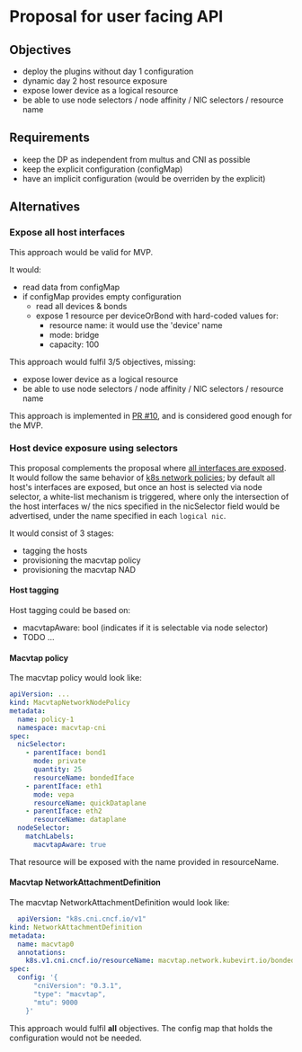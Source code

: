 # Proposal for user facing API

## Objectives
- deploy the plugins without day 1 configuration
- dynamic day 2 host resource exposure
- expose lower device as a logical resource
- be able to use node selectors / node affinity / NIC selectors /
resource name

## Requirements
- keep the DP as independent from multus and CNI as possible
- keep the explicit configuration (configMap)
- have an implicit configuration (would be overriden by the explicit)

## Alternatives

### Expose all host interfaces
This approach would be valid for MVP.

It would:
  - read data from configMap
  - if configMap provides empty configuration
    - read all devices & bonds
    - expose 1 resource per deviceOrBond with hard-coded values for:
      - resource name: it would use the 'device' name
      - mode: bridge
      - capacity: 100

This approach would fulfil 3/5 objectives, missing:
- expose lower device as a logical resource
- be able to use node selectors / node affinity / NIC selectors /
resource name

This approach is implemented in
[PR #10](https://github.com/kubevirt/macvtap-cni/pull/10), and is considered
good enough for the MVP.

### Host device exposure using selectors
This proposal complements the proposal where
[all interfaces are exposed](#expose-all-host-interfaces). It would follow the
same behavior of
[k8s network policies](https://kubernetes.io/docs/concepts/services-networking/network-policies/#isolated-and-non-isolated-pods);
by default all host's interfaces are exposed, but once an host is selected via
node selector, a white-list mechanism is triggered, where only the intersection
of the host interfaces w/ the nics specified in the nicSelector field would be
advertised, under the name specified in each `logical nic`.

It would consist of 3 stages:
  - tagging the hosts
  - provisioning the macvtap policy
  - provisioning the macvtap NAD

#### Host tagging
Host tagging could be based on:
  - macvtapAware: bool (indicates if it is selectable via node selector)
  - TODO ...

#### Macvtap policy
The macvtap policy would look like:
```yaml
apiVersion: ...
kind: MacvtapNetworkNodePolicy
metadata:
  name: policy-1
  namespace: macvtap-cni
spec:
  nicSelector:
    - parentIface: bond1
      mode: private
      quantity: 25
      resourceName: bondedIface
    - parentIface: eth1
      mode: vepa
      resourceName: quickDataplane
    - parentIface: eth2
      resourceName: dataplane
  nodeSelector:
    matchLabels:
      macvtapAware: true
```

That resource will be exposed with the name provided in resourceName.

#### Macvtap NetworkAttachmentDefinition
The macvtap NetworkAttachmentDefinition would look like:
```yaml
  apiVersion: "k8s.cni.cncf.io/v1"
kind: NetworkAttachmentDefinition
metadata:
  name: macvtap0
  annotations:
    k8s.v1.cni.cncf.io/resourceName: macvtap.network.kubevirt.io/bondedIface
spec:
  config: '{
      "cniVersion": "0.3.1",
      "type": "macvtap",
      "mtu": 9000
    }'
```

This approach would fulfil **all** objectives.
The config map that holds the configuration would not be needed.
